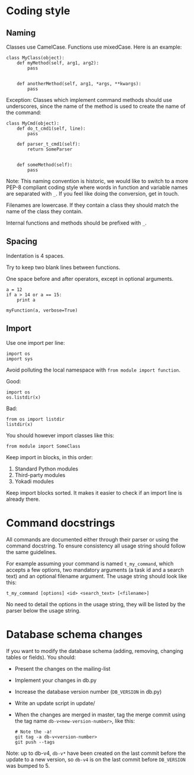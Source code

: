 # Coding style

## Naming

Classes use CamelCase. Functions use mixedCase. Here is an example:

    class MyClass(object):
        def myMethod(self, arg1, arg2):
            pass


        def anotherMethod(self, arg1, *args, **kwargs):
            pass

Exception: Classes which implement command methods should use underscores,
since the name of the method is used to create the name of the command:

    class MyCmd(object):
        def do_t_cmd1(self, line):
            pass

        def parser_t_cmd1(self):
            return SomeParser


        def someMethod(self):
            pass

Note: This naming convention is historic, we would like to switch to a more
PEP-8 compliant coding style where words in function and variable names are
separated with `_`. If you feel like doing the conversion, get in touch.

Filenames are lowercase. If they contain a class they should match the name of
the class they contain.

Internal functions and methods should be prefixed with `_`.

## Spacing

Indentation is 4 spaces.

Try to keep two blank lines between functions.

One space before and after operators, except in optional arguments.

    a = 12
    if a > 14 or a == 15:
        print a

    myFunction(a, verbose=True)

## Import

Use one import per line:

    import os
    import sys

Avoid polluting the local namespace with `from module import function`.

Good:

    import os
    os.listdir(x)

Bad:

    from os import listdir
    listdir(x)

You should however import classes like this:

    from module import SomeClass

Keep import in blocks, in this order:

1. Standard Python modules
2. Third-party modules
3. Yokadi modules

Keep import blocks sorted. It makes it easier to check if an import line is
already there.

# Command docstrings

All commands are documented either through their parser or using the command
docstring. To ensure consistency all usage string should follow the same
guidelines.

For example assuming your command is named `t_my_command`, which accepts a few
options, two mandatory arguments (a task id and a search text) and an optional
filename argument. The usage string should look like this:

    t_my_command [options] <id> <search_text> [<filename>]

No need to detail the options in the usage string, they will be listed by the
parser below the usage string.

# Database schema changes

If you want to modify the database schema (adding, removing, changing tables or
fields). You should:

- Present the changes on the mailing-list

- Implement your changes in db.py

- Increase the database version number (`DB_VERSION` in db.py)

- Write an update script in update/

- When the changes are merged in master, tag the merge commit using the tag
  name `db-v<new-version-number>`, like this:

      # Note the -a!
      git tag -a db-v<version-number>
      git push --tags

Note: up to db-v4, `db-v*` have been created on the last commit before the
update to a new version, so `db-v4` is on the last commit before `DB_VERSION`
was bumped to 5.

<!-- vim: set ts=4 sw=4 et: -->
